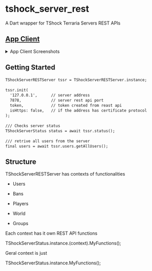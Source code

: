 # tshock_server_rest

A Dart wrapper for TShock Terraria Servers REST APIs

## [App Client](https://github.com/KohlsAdrian/tshock_server_rest_client/tags)

<details>
<summary>App Client Screenshots</summary>
    
   ![](https://github.com/KohlsAdrian/tshock_server_rest_client/blob/master/sss/Simulator%20Screen%20Shot%20-%20iPhone%208%20Plus%20-%202021-02-17%20at%2014.41.09.png)
   ![](https://github.com/KohlsAdrian/tshock_server_rest_client/blob/master/sss/Simulator%20Screen%20Shot%20-%20iPhone%208%20Plus%20-%202021-02-17%20at%2014.41.12.png)
   ![](https://github.com/KohlsAdrian/tshock_server_rest_client/blob/master/sss/Simulator%20Screen%20Shot%20-%20iPhone%208%20Plus%20-%202021-02-17%20at%2014.41.16.png)
   ![](https://github.com/KohlsAdrian/tshock_server_rest_client/blob/master/sss/Simulator%20Screen%20Shot%20-%20iPhone%208%20Plus%20-%202021-02-17%20at%2014.41.18.png)
   ![](https://github.com/KohlsAdrian/tshock_server_rest_client/blob/master/sss/Simulator%20Screen%20Shot%20-%20iPhone%208%20Plus%20-%202021-02-17%20at%2014.41.23.png)
   ![](https://github.com/KohlsAdrian/tshock_server_rest_client/blob/master/sss/Simulator%20Screen%20Shot%20-%20iPhone%208%20Plus%20-%202021-02-17%20at%2014.41.26.png)
   ![](https://github.com/KohlsAdrian/tshock_server_rest_client/blob/master/sss/Simulator%20Screen%20Shot%20-%20iPhone%208%20Plus%20-%202021-02-17%20at%2014.41.28.png)
   ![](https://github.com/KohlsAdrian/tshock_server_rest_client/blob/master/sss/Simulator%20Screen%20Shot%20-%20iPhone%208%20Plus%20-%202021-02-17%20at%2014.41.33.png)
   ![](https://github.com/KohlsAdrian/tshock_server_rest_client/blob/master/sss/Simulator%20Screen%20Shot%20-%20iPhone%208%20Plus%20-%202021-02-17%20at%2014.41.36.png)
   ![](https://github.com/KohlsAdrian/tshock_server_rest_client/blob/master/sss/Simulator%20Screen%20Shot%20-%20iPhone%208%20Plus%20-%202021-02-17%20at%2014.41.38.png)
   ![](https://github.com/KohlsAdrian/tshock_server_rest_client/blob/master/sss/Simulator%20Screen%20Shot%20-%20iPhone%208%20Plus%20-%202021-02-17%20at%2014.41.43.png)
   ![](https://github.com/KohlsAdrian/tshock_server_rest_client/blob/master/sss/Simulator%20Screen%20Shot%20-%20iPhone%208%20Plus%20-%202021-02-17%20at%2014.41.52.png)
   ![](https://github.com/KohlsAdrian/tshock_server_rest_client/blob/master/sss/Simulator%20Screen%20Shot%20-%20iPhone%208%20Plus%20-%202021-02-17%20at%2014.41.58.png)
   ![](https://github.com/KohlsAdrian/tshock_server_rest_client/blob/master/sss/Simulator%20Screen%20Shot%20-%20iPhone%208%20Plus%20-%202021-02-17%20at%2014.42.00.png)
    
</details>

## Getting Started

    TShockServerRESTServer tssr = TShockServerRESTServer.instance;
    
    tssr.init(
      '127.0.0.1',      // server address
      7878,             // server rest api port
      token,            // token created from reast api
      isHttps: false,   // if the address has certificate protocol
    );
    
    /// Checks server status
    TShockServerStatus status = await tssr.status();
    
    /// retrive all users from the server
    final users = await tssr.users.getAllUsers();
    
## Structure

TShockServerRESTServer has contexts of functionalities

  * Users
  
  * Bans
  
  * Players
  
  * World
  
  * Groups
  
Each context has it own REST API functions

  TShockServerStatus.instance.(context).MyFunctions();
  
Geral context is just

  TShockServerStatus.instance.MyFunctions();
